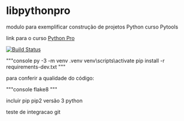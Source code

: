 # libpythonpro
modulo para exemplificar construção de projetos Python curso Pytools

link para o curso [Python Pro](https://pythonpro.com.br/)

[![Build Status](https://app.travis-ci.com/ponsoniro2023/libpythonpro.svg?branch=main)](https://app.travis-ci.com/ponsoniro2023/libpythonpro)


"""console
py -3 -m venv .venv
venv\scripts\activate
pip install -r requirements-dev.txt
"""

para conferir a qualidade do código:



"""console 
flake8
"""

incluir pip
pip2
versão 3 python

teste de integracao git
